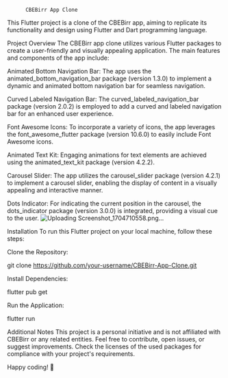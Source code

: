           CBEBirr App Clone
This Flutter project is a clone of the CBEBirr app, aiming to replicate its functionality and design using Flutter and Dart programming language.

Project Overview
The CBEBirr app clone utilizes various Flutter packages to create a user-friendly and visually appealing application. The main features and components of the app include:

Animated Bottom Navigation Bar: The app uses the animated_bottom_navigation_bar package (version 1.3.0) to implement a dynamic and animated bottom navigation bar for seamless navigation.

Curved Labeled Navigation Bar: The curved_labeled_navigation_bar package (version 2.0.2) is employed to add a curved and labeled navigation bar for an enhanced user experience.

Font Awesome Icons: To incorporate a variety of icons, the app leverages the font_awesome_flutter package (version 10.6.0) to easily include Font Awesome icons.

Animated Text Kit: Engaging animations for text elements are achieved using the animated_text_kit package (version 4.2.2).

Carousel Slider: The app utilizes the carousel_slider package (version 4.2.1) to implement a carousel slider, enabling the display of content in a visually appealing and interactive manner.

Dots Indicator: For indicating the current position in the carousel, the dots_indicator package (version 3.0.0) is integrated, providing a visual cue to the user.
![Uploading Screenshot_1704710558.png…]()

Installation
To run this Flutter project on your local machine, follow these steps:

Clone the Repository:


git clone https://github.com/your-username/CBEBirr-App-Clone.git



Install Dependencies:

flutter pub get



Run the Application:


flutter run

Additional Notes
This project is a personal initiative and is not affiliated with CBEBirr or any related entities.
Feel free to contribute, open issues, or suggest improvements.
Check the licenses of the used packages for compliance with your project's requirements.




Happy coding! 🚀
